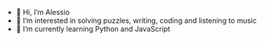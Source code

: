 - 👋 Hi, I’m Alessio
- 👀 I’m interested in solving puzzles, writing, coding and listening to music
- 🌱 I’m currently learning Python and JavaScript

<!---
TrippleN390/TrippleN390 is a ✨ special ✨ repository because its `README.md` (this file) appears on your GitHub profile.
You can click the Preview link to take a look at your changes.
--->
